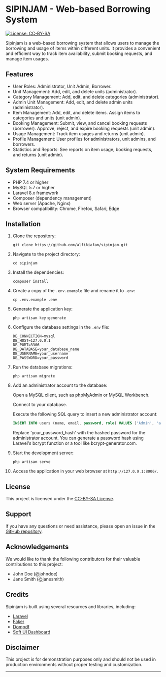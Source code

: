 # SIPINJAM - Web-based Borrowing System
[![License: CC-BY-SA](https://img.shields.io/badge/License-CC--BY--SA-blue.svg)](https://creativecommons.org/licenses/by-sa/4.0/)

Sipinjam is a web-based borrowing system that allows users to manage the borrowing and usage of items within different units. It provides a convenient and efficient way to track item availability, submit booking requests, and manage item usages.

## Features

- User Roles: Administrator, Unit Admin, Borrower.
- Unit Management: Add, edit, and delete units (administrator).
- Category Management: Add, edit, and delete categories (administrator).
- Admin Unit Management: Add, edit, and delete admin units (administrator).
- Item Management: Add, edit, and delete items. Assign items to categories and units (unit admin).
- Booking Management: Submit, view, and cancel booking requests (borrower). Approve, reject, and expire booking requests (unit admin).
- Usage Management: Track item usages and returns (unit admin).
- Profile Management: User profiles for administrators, unit admins, and borrowers.
- Statistics and Reports: See reports on item usage, booking requests, and returns (unit admin).

## System Requirements

- PHP 7.4 or higher
- MySQL 5.7 or higher
- Laravel 8.x framework
- Composer (dependency management)
- Web server (Apache, Nginx)
- Browser compatibility: Chrome, Firefox, Safari, Edge

## Installation

1. Clone the repository:

   ```
   git clone https://github.com/alfikiafan/sipinjam.git
   ```

2. Navigate to the project directory:

   ```
   cd sipinjam
   ```

3. Install the dependencies:

   ```
   composer install
   ```

4. Create a copy of the `.env.example` file and rename it to `.env`:

   ```
   cp .env.example .env
   ```

5. Generate the application key:

   ```
   php artisan key:generate
   ```

6. Configure the database settings in the `.env` file:

   ```
   DB_CONNECTION=mysql
   DB_HOST=127.0.0.1
   DB_PORT=3306
   DB_DATABASE=your_database_name
   DB_USERNAME=your_username
   DB_PASSWORD=your_password
   ```

7. Run the database migrations:

   ```
   php artisan migrate
   ```

8. Add an administrator account to the database:

    Open a MySQL client, such as phpMyAdmin or MySQL Workbench.

    Connect to your database.

    Execute the following SQL query to insert a new administrator account:

    ```sql
    INSERT INTO users (name, email, password, role) VALUES ('Admin', 'admin@example.com', 'your_password_hash', 'administrator');
    ```
    Replace 'your_password_hash' with the hashed password for the administrator account. You can generate a password hash using Laravel's bcrypt    function or a tool like bcrypt-generator.com.
9. Start the development server:

   ```
   php artisan serve
   ```

9. Access the application in your web browser at `http://127.0.0.1:8000/`.

## License

This project is licensed under the [CC-BY-SA License](LICENSE).

## Support

If you have any questions or need assistance, please open an issue in the [GitHub repository](https://github.com/your-username/sipinjam/issues).

## Acknowledgements

We would like to thank the following contributors for their valuable contributions to this project:

- John Doe (@johndoe)
- Jane Smith (@janesmith)

## Credits

Sipinjam is built using several resources and libraries, including:

- [Laravel](https://laravel.com)
- [Faker](https://fakerphp.github.io)
- [Dompdf](https://github.com/dompdf/dompdf)
- [Soft UI Dashboard](https://www.creative-tim.com/product/soft-ui-dashboard)

## Disclaimer

This project is for demonstration purposes only and should not be used in production environments without proper testing and customization.


---
